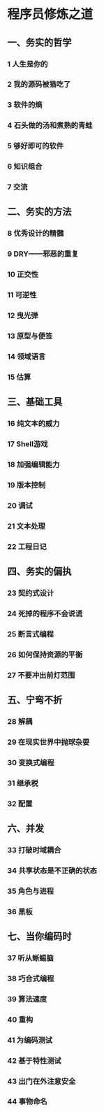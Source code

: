 # 程序员修炼之道

## 一、务实的哲学

### 1 人生是你的

### 2 我的源码被猫吃了

### 3 软件的熵

### 4 石头做的汤和煮熟的青蛙

### 5 够好即可的软件

### 6 知识组合

### 7 交流

## 二、务实的方法

### 8 优秀设计的精髓

### 9 DRY——邪恶的重复

### 10 正交性

### 11 可逆性

### 12 曳光弹

### 13 原型与便签

### 14 领域语言

### 15 估算

## 三、基础工具

### 16 纯文本的威力

### 17 Shell游戏

### 18 加强编辑能力

### 19 版本控制

### 20 调试

### 21 文本处理

### 22 工程日记

## 四、务实的偏执

### 23 契约式设计

### 24 死掉的程序不会说谎

### 25 断言式编程

### 26 如何保持资源的平衡

### 27 不要冲出前灯范围

## 五、宁弯不折

### 28 解耦

### 29 在现实世界中抛球杂耍

### 30 变换式编程

### 31 继承税

### 32 配置

## 六、并发

### 33 打破时域耦合

### 34 共享状态是不正确的状态

### 35 角色与进程

### 36 黑板

## 七、当你编码时

### 37 听从蜥蜴脑

### 38 巧合式编程

### 39 算法速度

### 40 重构

### 41 为编码测试

### 42 基于特性测试

### 43 出门在外注意安全

### 44 事物命名
